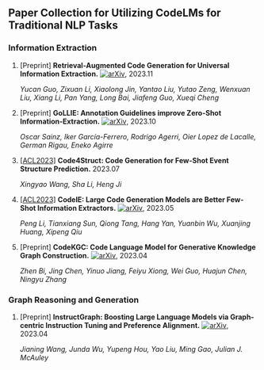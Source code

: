 ## Paper Collection for Utilizing CodeLMs for Traditional NLP Tasks


### Information Extraction

1. [Preprint] **Retrieval-Augmented Code Generation for Universal Information Extraction.** [![arXiv](https://img.shields.io/badge/arXiv-2311.02962-b31b1b.svg)](https://arxiv.org/abs/2311.02962), 2023.11

   *Yucan Guo, Zixuan Li, Xiaolong Jin, Yantao Liu, Yutao Zeng, Wenxuan Liu, Xiang Li, Pan Yang, Long Bai, Jiafeng Guo, Xueqi Cheng* 

2. [Preprint] **GoLLIE: Annotation Guidelines improve Zero-Shot Information-Extraction.** [![arXiv](https://img.shields.io/badge/arXiv-2310.03668-b31b1b.svg)](https://arxiv.org/abs/2310.03668), 2023.10

   *Oscar Sainz, Iker García-Ferrero, Rodrigo Agerri, Oier Lopez de Lacalle, German Rigau, Eneko Agirre* 

3. [[ACL2023]](https://aclanthology.org/2023.acl-long.202/) **Code4Struct: Code Generation for Few-Shot Event Structure Prediction.** 2023.07

   *Xingyao Wang, Sha Li, Heng Ji* 

4. [[ACL2023]](https://aclanthology.org/2023.acl-long.855/) **CodeIE: Large Code Generation Models are Better Few-Shot Information Extractors.** [![arXiv](https://img.shields.io/badge/arXiv-2305.05711-b31b1b.svg)](https://arxiv.org/abs/2305.05711), 2023.05

   *Peng Li, Tianxiang Sun, Qiong Tang, Hang Yan, Yuanbin Wu, Xuanjing Huang, Xipeng Qiu* 

5. [Preprint] **CodeKGC: Code Language Model for Generative Knowledge Graph Construction.** [![arXiv](https://img.shields.io/badge/arXiv-2304.09048-b31b1b.svg)](https://arxiv.org/abs/2304.09048), 2023.04

   *Zhen Bi, Jing Chen, Yinuo Jiang, Feiyu Xiong, Wei Guo, Huajun Chen, Ningyu Zhang*


### Graph Reasoning and Generation

1. [Preprint] **InstructGraph: Boosting Large Language Models via Graph-centric Instruction Tuning and Preference Alignment.** [![arXiv](https://img.shields.io/badge/arXiv-2402.08785-b31b1b.svg)](https://arxiv.org/abs/2402.08785), 2023.04

   *Jianing Wang, Junda Wu, Yupeng Hou, Yao Liu, Ming Gao, Julian J. McAuley*
